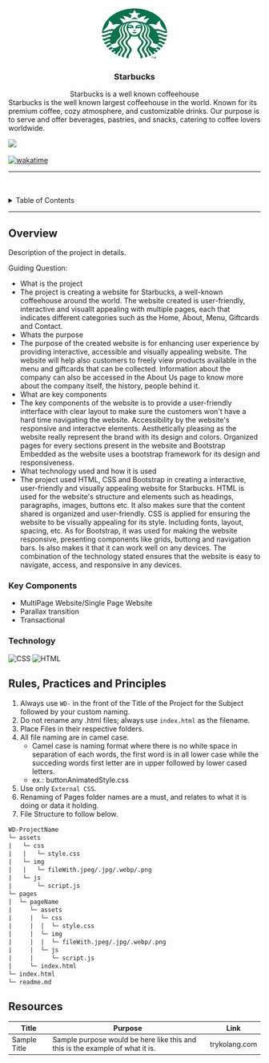 <a name="readme-top">

<br/>

<br />
<div align="center">
  <a href="https://github.com/zyx-0314/">
  <!-- TODO: If you want to add logo or banner you can add it here -->
    <img src="assets/img/LOGO.png" alt="Nyebe" width="130" height="100">
  </a>
<!-- TODO: Change Title to the name of the title of your Project -->
  <h3 align="center">Starbucks</h3>
</div>
<!-- TODO: Make a short description -->
<div align="center">
Starbucks is a well known coffeehouse
</div>
Starbucks is the well known largest coffeehouse in the world. Known for its premium coffee, cozy atmosphere, and customizable drinks. Our purpose is to serve and offer beverages, pastries, and snacks, catering to coffee lovers worldwide.
<br />

<!-- TODO: Change the zyx-0314 into your github username  -->
<!-- TODO: Change the WD-Template-Project into the same name of your folder -->
![](https://visit-counter.vercel.app/counter.png?page=zyx-0314/WD-Template-Project)


[![wakatime](https://wakatime.com/badge/user/15cb8e1d-e6bf-4f22-b292-90e995925fd6/project/5897fae2-7240-4fbe-aa04-1fa97f1739a2.svg)](https://wakatime.com/badge/user/15cb8e1d-e6bf-4f22-b292-90e995925fd6/project/5897fae2-7240-4fbe-aa04-1fa97f1739a2)


---



<br />
<br />

<!-- TODO: If you want to add more layers for your readme -->
<details>
  <summary>Table of Contents</summary>
  <ol>
    <li>
      <a href="#overview">Overview</a>
      <ol>
        <li>
          <a href="#key-components">Key Components</a>
        </li>
        <li>
          <a href="#technology">Technology</a>
        </li>
      </ol>
    </li>
    <li>
      <a href="#rule,-practices-and-principles">Rules, Practices and Principles</a>
    </li>
    <li>
      <a href="#resources">Resources</a>
    </li>
  </ol>
</details>

---

## Overview

<!-- TODO: To be changed -->
<!-- The following are just sample -->
Description of the project in details.

Guiding Question:
- What is the project
- The project is creating a website for Starbucks, a well-known coffeehouse around the world. The website created is user-friendly, interactive and visuallt appealing with multiple pages, each that indicates different categories such as the Home, About, Menu, Giftcards and Contact. 
- Whats the purpose
- The purpose of the created website is for enhancing user experience by providing interactive, accessible and visually appealing website. The website will help also customers to freely view products available in the menu and giftcards that can be collected. Information about the company can also be accessed in the About Us page to know more about the company itself, the history, people behind it.
- What are key components
- The key components of the website is to provide a user-friendly intterface with clear layout to make sure the customers won't have a hard time navigating the website. Accessibility by the website's responsive and interactve elements. Aesthetically pleasing as the website really represent the brand with its design and colors. Organized pages for every sections present in the  website and Bootstrap Embedded as the website uses a bootstrap framework for its design and responsiveness.
- What technology used and how it is used
- The project used HTML, CSS and Bootstrap in creating a interactive, user-friendly and visually appealing website for Starbucks. HTML is used for the website's structure and elements such as headings, paragraphs, images, buttons etc. It also makes sure that the content shared is organized and user-friendly. CSS is applied for ensuring the website to be visually appealing for its style. Including fonts, layout, spacing, etc. As for Bootstrap, it was used for making the website responsive, presenting components like grids, buttong and navigation bars. Is also makes it that it can work well on any devices. The combination of the technology stated ensures that the website is easy to navigate, access, and responsive in any devices.

### Key Components
<!-- TODO: List of Key Components -->
<!-- The following are just sample -->
- MultiPage Website/Single Page Website
- Parallax transition
- Transactional

### Technology
<!-- TODO: List of Technology Used -->
![CSS](https://img.shields.io/badge/CSS-1572B6?style=for-the-badge&logo=css3&logoColor=white)
![HTML](https://img.shields.io/badge/HTML-E34F26?style=for-the-badge&logo=html5&logoColor=white)

## Rules, Practices and Principles
1. Always use `WD-` in the front of the Title of the Project for the Subject followed by your custom naming.
2. Do not rename any .html files; always use `index.html` as the filename.
3. Place Files in their respective folders.
4. All file naming are in camel case.
   - Camel case is naming format where there is no white space in separation of each words, the first word is in all lower case while the succeding words first letter are in upper followed by lower cased letters.
   - ex.: buttonAnimatedStyle.css
5. Use only `External CSS`.
6. Renaming of Pages folder names are a must, and relates to what it is doing or data it holding.
7. File Structure to follow below.

```
WD-ProjectName
└─ assets
|   └─ css
|   |   └─ style.css
|   └─ img
|   |   └─ fileWith.jpeg/.jpg/.webp/.png
|   └─ js
|       └─ script.js
└─ pages
|  └─ pageName
|     └─ assets
|     |  └─ css
|     |  |  └─ style.css
|     |  └─ img
|     |  |  └─ fileWith.jpeg/.jpg/.webp/.png
|     |  └─ js
|     |     └─ script.js
|     └─ index.html
└─ index.html
└─ readme.md
```

## Resources

<!-- TODO: Add References -->
| Title | Purpose | Link |
|-|-|-|
| Sample Title | Sample purpose would be here like this and this is the example of what it is. | trykolang.com |
